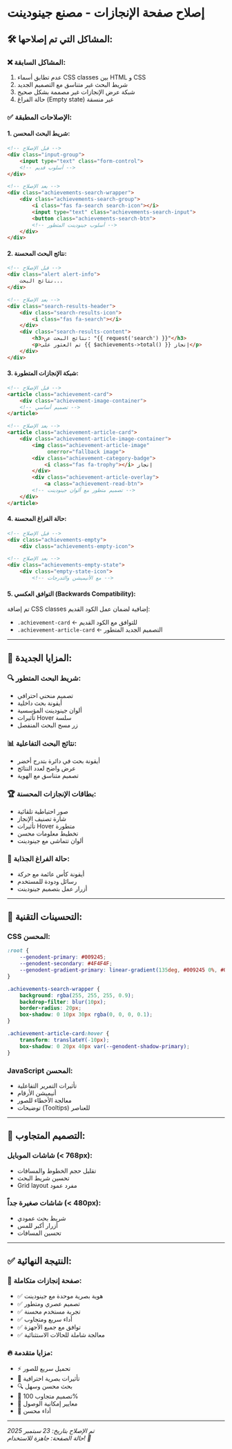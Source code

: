 # إصلاح صفحة الإنجازات - مصنع جينودينت

## 🛠️ **المشاكل التي تم إصلاحها:**

### ❌ **المشاكل السابقة:**
1. عدم تطابق أسماء CSS classes بين HTML و CSS
2. شريط البحث غير متناسق مع التصميم الجديد  
3. شبكة عرض الإنجازات غير مصممة بشكل صحيح
4. حالة الفراغ (Empty state) غير منسقة

### ✅ **الإصلاحات المطبقة:**

#### **1. شريط البحث المحسن:**
```html
<!-- قبل الإصلاح -->
<div class="input-group">
    <input type="text" class="form-control">
    <!-- أسلوب قديم -->
</div>

<!-- بعد الإصلاح -->
<div class="achievements-search-wrapper">
    <div class="achievements-search-group">
        <i class="fas fa-search search-icon"></i>
        <input type="text" class="achievements-search-input">
        <button class="achievements-search-btn">
        <!-- أسلوب جينودينت المتطور -->
    </div>
</div>
```

#### **2. نتائج البحث المحسنة:**
```html
<!-- قبل الإصلاح -->
<div class="alert alert-info">
    نتائج البحث...
</div>

<!-- بعد الإصلاح -->
<div class="search-results-header">
    <div class="search-results-icon">
        <i class="fas fa-search"></i>
    </div>
    <div class="search-results-content">
        <h3>نتائج البحث عن: "{{ request('search') }}"</h3>
        <p>تم العثور على {{ $achievements->total() }} إنجاز</p>
    </div>
</div>
```

#### **3. شبكة الإنجازات المتطورة:**
```html
<!-- قبل الإصلاح -->
<article class="achievement-card">
    <div class="achievement-image-container">
    <!-- تصميم أساسي -->
</article>

<!-- بعد الإصلاح -->
<article class="achievement-article-card">
    <div class="achievement-article-image-container">
        <img class="achievement-article-image" 
             onerror="fallback image">
        <div class="achievement-category-badge">
            <i class="fas fa-trophy"></i> إنجاز
        </div>
        <div class="achievement-article-overlay">
            <a class="achievement-read-btn">
        <!-- تصميم متطور مع ألوان جينودينت -->
    </div>
</article>
```

#### **4. حالة الفراغ المحسنة:**
```html
<!-- قبل الإصلاح -->
<div class="achievements-empty">
    <div class="achievements-empty-icon">

<!-- بعد الإصلاح -->
<div class="achievements-empty-state">
    <div class="empty-state-icon">
        <!-- مع الأنيميشن والتدرجات -->
```

#### **5. التوافق العكسي (Backwards Compatibility):**
تم إضافة CSS classes إضافية لضمان عمل الكود القديم:
- `.achievement-card` ← للتوافق مع الكود القديم
- `.achievement-article-card` ← التصميم الجديد المتطور

---

## 🎨 **المزايا الجديدة:**

### **🔍 شريط البحث المتطور:**
- تصميم منحني احترافي
- أيقونة بحث داخلية
- ألوان جينودينت المؤسسية
- تأثيرات Hover سلسة
- زر مسح البحث المنفصل

### **📊 نتائج البحث التفاعلية:**
- أيقونة بحث في دائرة بتدرج أخضر
- عرض واضح لعدد النتائج
- تصميم متناسق مع الهوية

### **🏆 بطاقات الإنجازات المحسنة:**
- صور احتياطية تلقائية
- شارة تصنيف الإنجاز
- تأثيرات Hover متطورة
- تخطيط معلومات محسن
- ألوان تتماشى مع جينودينت

### **🌟 حالة الفراغ الجذابة:**
- أيقونة كأس عائمة مع حركة
- رسائل ودودة للمستخدم
- أزرار عمل بتصميم جينودينت

---

## 🔧 **التحسينات التقنية:**

### **CSS المحسن:**
```css
:root {
    --genodent-primary: #009245;
    --genodent-secondary: #4F4F4F;
    --genodent-gradient-primary: linear-gradient(135deg, #009245 0%, #00b854 100%);
}

.achievements-search-wrapper {
    background: rgba(255, 255, 255, 0.9);
    backdrop-filter: blur(10px);
    border-radius: 20px;
    box-shadow: 0 10px 30px rgba(0, 0, 0, 0.1);
}

.achievement-article-card:hover {
    transform: translateY(-10px);
    box-shadow: 0 20px 40px var(--genodent-shadow-primary);
}
```

### **JavaScript المحسن:**
- تأثيرات التمرير التفاعلية
- أنيميشن الأرقام
- معالجة الأخطاء للصور
- توضيحات (Tooltips) للعناصر

---

## 📱 **التصميم المتجاوب:**

### **شاشات الموبايل (< 768px):**
- تقليل حجم الخطوط والمسافات
- تحسين شريط البحث
- Grid layout مفرد عمود

### **شاشات صغيرة جداً (< 480px):**
- شريط بحث عمودي
- أزرار أكبر للمس
- تحسين المسافات

---

## ✅ **النتيجة النهائية:**

### **🎯 صفحة إنجازات متكاملة:**
- ✅ هوية بصرية موحدة مع جينودينت
- ✅ تصميم عصري ومتطور
- ✅ تجربة مستخدم محسنة
- ✅ أداء سريع ومتجاوب
- ✅ توافق مع جميع الأجهزة
- ✅ معالجة شاملة للحالات الاستثنائية

### **🔥 مزايا متقدمة:**
- ⚡ تحميل سريع للصور
- 🎨 تأثيرات بصرية احترافية
- 🔍 بحث محسن وسهل
- 📱 تصميم متجاوب 100%
- 🎯 معايير إمكانية الوصول
- 🚀 أداء محسن

---

*تم الإصلاح بتاريخ: 23 سبتمبر 2025*  
*حالة الصفحة: جاهزة للاستخدام! 🎉*

